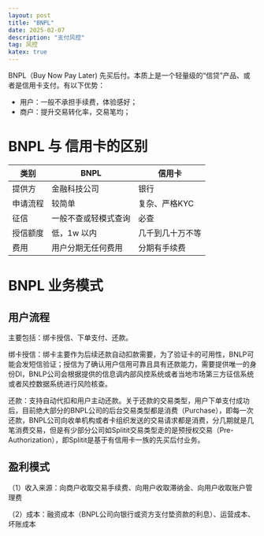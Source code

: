 ```yaml
---
layout: post
title: "BNPL"
date: 2025-02-07
description: "支付风控"
tag: 风控
katex: true
---
```


BNPL（Buy Now Pay Later) 先买后付。本质上是一个轻量级的“信贷”产品、或者是信用卡支付。有以下优势：

- 用户：一般不承担手续费，体验感好；
- 商户：提升交易转化率，交易笔均； 

# BNPL 与 信用卡的区别

| 类别     | BNPL                 | 信用卡           |
| -------- | -------------------- | ---------------- |
| 提供方   | 金融科技公司         | 银行             |
| 申请流程 | 较简单               | 复杂、严格KYC    |
| 征信     | 一般不查或轻模式查询 | 必查             |
| 授信额度 | 低，1w 以内          | 几千到几十万不等 |
| 费用     | 用户分期无任何费用   | 分期有手续费     |

# BNPL 业务模式

## 用户流程

主要包括：绑卡授信、下单支付、还款。

绑卡授信：绑卡主要作为后续还款自动扣款需要，为了验证卡的可用性，BNLP可能会发短信验证；授信为了确认用户信用可靠且具有还款能力，需要提供唯一的身份DI，BNLP公司会根据提供的信息调内部风控系统或者当地市场第三方征信系统或者风控数据系统进行风险核查。

还款：支持自动代扣和用户主动还款。关于还款的交易类型，用户下单支付成功后，目前绝大部分的BNPL公司的后台交易类型都是消费（Purchase），即每一次还款，BNPL公司向收单机构或者卡组织发送的交易请求都是消费，分几期就是几笔消费交易，但是有少部分公司如Splitit交易类型走的是预授权交易（Pre-Authorization），即Splitit是基于有信用卡一族的先买后付业务。

## 盈利模式

（1）收入来源：向商户收取交易手续费、向用户收取滞纳金、向用户收取账户管理费

（2）成本：融资成本（BNPL公司向银行或资方支付垫资款的利息）、运营成本、坏账成本



